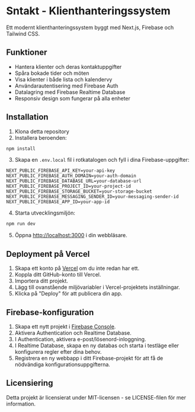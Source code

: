 # Sntakt - Klienthanteringssystem

Ett modernt klienthanteringssystem byggt med Next.js, Firebase och Tailwind CSS.

## Funktioner

- Hantera klienter och deras kontaktuppgifter
- Spåra bokade tider och möten
- Visa klienter i både lista och kalendervy
- Användarautentisering med Firebase Auth
- Datalagring med Firebase Realtime Database
- Responsiv design som fungerar på alla enheter

## Installation

1. Klona detta repository
2. Installera beroenden:

```bash
npm install
```

3. Skapa en `.env.local` fil i rotkatalogen och fyll i dina Firebase-uppgifter:

```
NEXT_PUBLIC_FIREBASE_API_KEY=your-api-key
NEXT_PUBLIC_FIREBASE_AUTH_DOMAIN=your-auth-domain
NEXT_PUBLIC_FIREBASE_DATABASE_URL=your-database-url
NEXT_PUBLIC_FIREBASE_PROJECT_ID=your-project-id
NEXT_PUBLIC_FIREBASE_STORAGE_BUCKET=your-storage-bucket
NEXT_PUBLIC_FIREBASE_MESSAGING_SENDER_ID=your-messaging-sender-id
NEXT_PUBLIC_FIREBASE_APP_ID=your-app-id
```

4. Starta utvecklingsmiljön:

```bash
npm run dev
```

5. Öppna [http://localhost:3000](http://localhost:3000) i din webbläsare.

## Deployment på Vercel

1. Skapa ett konto på [Vercel](https://vercel.com) om du inte redan har ett.
2. Koppla ditt GitHub-konto till Vercel.
3. Importera ditt projekt.
4. Lägg till ovanstående miljövariabler i Vercel-projektets inställningar.
5. Klicka på "Deploy" för att publicera din app.

## Firebase-konfiguration

1. Skapa ett nytt projekt i [Firebase Console](https://console.firebase.google.com/).
2. Aktivera Authentication och Realtime Database.
3. I Authentication, aktivera e-post/lösenord-inloggning.
4. I Realtime Database, skapa en ny databas och starta i testläge eller konfigurera regler efter dina behov.
5. Registrera en ny webbapp i ditt Firebase-projekt för att få de nödvändiga konfigurationsuppgifterna.

## Licensiering

Detta projekt är licensierat under MIT-licensen - se LICENSE-filen för mer information.
